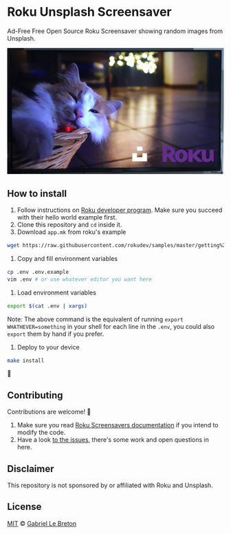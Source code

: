 # Roku Unsplash Screensaver

Ad-Free Free Open Source Roku Screensaver showing random images from Unsplash.

![Roku Unsplash Screensaver header image](./docs/header.jpg)

## How to install

1. Follow instructions on [Roku developer program](https://developer.roku.com/en-ca/docs/developer-program/getting-started/roku-dev-prog.md). Make sure you succeed with their hello world example first.
1. Clone this repository and `cd` inside it.
1. Download `app.mk` from roku's example

```bash
wget https://raw.githubusercontent.com/rokudev/samples/master/getting%20started/makefile/app.mk -O ../app.mk
```

1. Copy and fill environment variables

```bash
cp .env .env.example
vim .env # or use whatever editor you want here
```

1. Load environment variables

```bash
export $(cat .env | xargs)
```

Note: The above command is the equivalent of running `export WHATHEVER=something` in your shell for each line in the `.env`, you could also `export` them by hand if you prefer.

1. Deploy to your device

```bash
make install
```

:tada:

## Contributing

Contributions are welcome! 🙏

1. Make sure you read [Roku Screensavers documentation](https://developer.roku.com/en-ca/docs/developer-program/media-playback/screensavers.md) if you intend to modify the code.
2. Have a look [to the issues](https://github.com/gableroux/roku-unsplash-screensaver/issues), there's some work and open questions in here.

## Disclaimer

This repository is not sponsored by or affiliated with Roku and Unsplash.

## License

[MIT](LICENSE.md) © [Gabriel Le Breton](https://gableroux.com)

